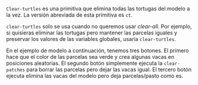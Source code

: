 ﻿`Clear-turtles` es una primitiva que elimina todas las tortugas del modelo a la vez. La versión abreviada de esta primitiva es `ct`.

`clear-turtles` solo se usa cuando no queremos usar *clear-all*. Por ejemplo, si quisieras eliminar las tortugas pero mantener las parcelas iguales y preservar los valores de las variables globales, usaría `clear-turtles`.


En el ejemplo de modelo a continuación, tenemos tres botones. El primero hace que el color de las parcelas sea verde y crea algunas vacas en posiciones aleatorias. El segundo botón simplemente ejecuta la `clear-patches` para borrar las parcelas pero dejar las vacas igual. El tercero botón ejecuta elimina las vacas del modelo pero deja parcelas/pasto como es.